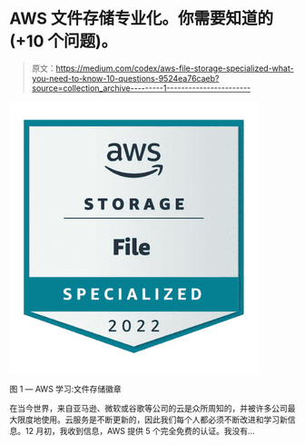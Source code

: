 # AWS 文件存储专业化。你需要知道的(+10 个问题)。

> 原文：<https://medium.com/codex/aws-file-storage-specialized-what-you-need-to-know-10-questions-9524ea76caeb?source=collection_archive---------1----------------------->

![](img/7a63c2b4a9590faa6b553b6729beea48.png)

图 1 — AWS 学习:文件存储徽章

在当今世界，来自亚马逊、微软或谷歌等公司的云是众所周知的，并被许多公司最大限度地使用。云服务是不断更新的，因此我们每个人都必须不断改进和学习新信息。12 月初，我收到信息，AWS 提供 5 个完全免费的认证。我没有…